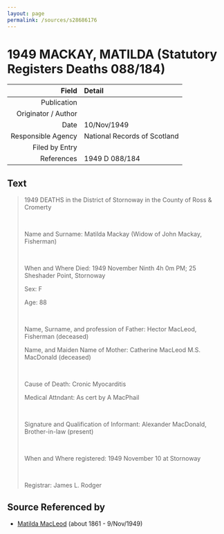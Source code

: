 ```yaml
---
layout: page
permalink: /sources/s28686176
---
```


# 1949 MACKAY, MATILDA (Statutory Registers Deaths 088/184)

Field | Detail
---:|:---
Publication | 
Originator / Author | 
Date | 10/Nov/1949
Responsible Agency | National Records of Scotland
Filed by Entry | 
References | 1949 D 088/184

## Text

> 1949 DEATHS in the District of Stornoway in the County of Ross & Cromerty
>
> <br/>
>
> Name and Surname: Matilda Mackay (Widow of John Mackay, Fisherman)
>
> <br/>
>
> When and Where Died: 1949 November Ninth 4h 0m PM; 25 Sheshader Point, Stornoway
>
> Sex: F
>
> Age: 88
>
> <br/>
>
> Name, Surname, and profession of Father: Hector MacLeod, Fisherman (deceased)
>
> Name, and Maiden Name of Mother: Catherine MacLeod M.S. MacDonald (deceased)
>
> <br/>
>
> Cause of Death: Cronic Myocarditis
>
> Medical Attndant: As cert by A MacPhail 
>
> <br/>
>
> Signature and Qualification of Informant: Alexander MacDonald, Brother-in-law (present)
>
> <br/>
>
> When and Where registered: 1949 November 10 at Stornoway
>
> <br/>
>
> Registrar: James L. Rodger
>

## Source Referenced by

* [Matilda MacLeod](../people/@31540392@-matilda-macleod-b1861-d1949-11-9.md) (about 1861 - 9/Nov/1949)
